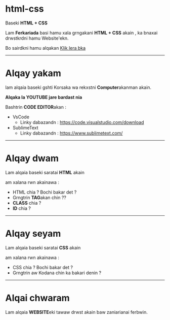# html-css

Baseki **HTML + CSS**

Lam **Ferkariada** basi hamu xala grngakani **HTML + CSS** akain , ka bnaxai drwstkrdni hamu Website'ekn.

Bo sairdkni hamu alqakan [Klik lera bka]()

-----------------------------------------------

# Alqay yakam

lam alqaia baseki gshti Korsaka wa rekxstni **Computer**akanman akain.

**Alqaka la YOUTUBE jare bardast nia**


Bashtrin **CODE EDITOR**akan :

* VsCode
  * Linky dabazandn : https://code.visualstudio.com/download
* SublimeText
  * Linky dabazandn : https://www.sublimetext.com/

----------------------------------------------------------
# Alqay dwam

Lam alqaia baseki saratai **HTML** akain

am xalana rwn akainawa :

* HTML chia ? Bochi bakar det ?
* Grngtrin **TAG**akan chin ??
* **CLASS** chia ?
* **ID** chia ?

----------------------------------------

# Alqay seyam

Lam alqaia baseki saratai **CSS** akain

am xalana rwn akainawa :

* CSS chia ? Bochi bakar det ?
* Grngtrin aw Kodana chin ka bakari denin ?

----------------------------------------------

# Alqai chwaram

Lam alqaia **WEBSITE**eki tawaw drwst akain baw zaniarianai ferbwin.
